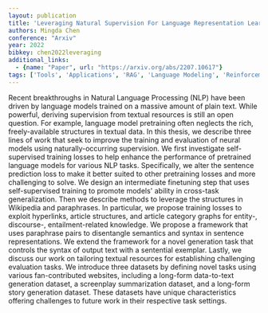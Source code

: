 ```yaml
---
layout: publication
title: 'Leveraging Natural Supervision For Language Representation Learning And Generation'
authors: Mingda Chen
conference: "Arxiv"
year: 2022
bibkey: chen2022leveraging
additional_links:
  - {name: "Paper", url: "https://arxiv.org/abs/2207.10617"}
tags: ['Tools', 'Applications', 'RAG', 'Language Modeling', 'Reinforcement Learning', 'Training Techniques', 'Pretraining Methods']
---
```

Recent breakthroughs in Natural Language Processing (NLP) have been driven by
language models trained on a massive amount of plain text. While powerful,
deriving supervision from textual resources is still an open question. For
example, language model pretraining often neglects the rich, freely-available
structures in textual data. In this thesis, we describe three lines of work
that seek to improve the training and evaluation of neural models using
naturally-occurring supervision.
  We first investigate self-supervised training losses to help enhance the
performance of pretrained language models for various NLP tasks. Specifically,
we alter the sentence prediction loss to make it better suited to other
pretraining losses and more challenging to solve. We design an intermediate
finetuning step that uses self-supervised training to promote models' ability
in cross-task generalization.
  Then we describe methods to leverage the structures in Wikipedia and
paraphrases. In particular, we propose training losses to exploit hyperlinks,
article structures, and article category graphs for entity-, discourse-,
entailment-related knowledge. We propose a framework that uses paraphrase pairs
to disentangle semantics and syntax in sentence representations. We extend the
framework for a novel generation task that controls the syntax of output text
with a sentential exemplar.
  Lastly, we discuss our work on tailoring textual resources for establishing
challenging evaluation tasks. We introduce three datasets by defining novel
tasks using various fan-contributed websites, including a long-form
data-to-text generation dataset, a screenplay summarization dataset, and a
long-form story generation dataset. These datasets have unique characteristics
offering challenges to future work in their respective task settings.
